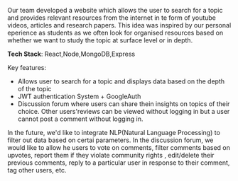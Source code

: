 Our team developed a website which allows the user to search for a topic and provides relevant resources from the internet in te form of youtube videos, articles and research papers.
This idea was inspired by our personal eperience as students as we often look for organised resources based on whether we want to study the topic at surface level or in depth. 

<b>Tech Stack</b>: React,Node,MongoDB,Express

Key features: 
<ul>
  <li>
Allows user to search for a topic and displays data based on the depth of the topic</li>
<li>JWT authentication System + GoogleAuth</li>
<li>Discussion forum where users can share thein insights on topics of their choice. Other users'reviews can be viewed without logging in but a user cannot post a comment without logging in.</li>
</ul>

In the future, we'd like to integrate NLP(Natural Language Processing) to filter out data based on certai parameters.
In the discussion forum, we would like to allow he users to vote on comments, filter comments based on upvotes, report them if they violate community rights , edit/delete their previous comments, reply to a particular user in response to their comment, tag other users, etc. 

